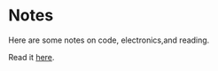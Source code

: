# Notes

Here are some notes on code, electronics,and reading.

Read it [here](https://un01s.github.io/notes/).

